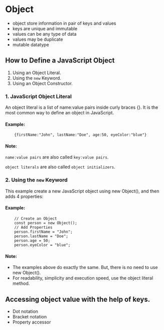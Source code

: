 # Object

- object store information in pair of keys and values
- keys are unique and immutable
- values can be any type of data
- values may be duplicate
- mutable datatype

## How to Define a JavaScript Object

1. Using an Object Literal.
2. Using the `new` Keyword.
3. Using an Object Constructor.

### 1. JavaScript Object Literal

An object literal is a list of name:value pairs inside curly braces {}. It is the most common way to define an object in JavaScript.

#### Example:

        {firstName:"John", lastName:"Doe", age:50, eyeColor:"blue"}

#### Note:

`name:value pairs` are also called `key:value pairs`.

`object literals` are also called `object initializers`.

### 2. Using the `new` Keyword

This example create a new JavaScript object using new Object(), and then adds 4 properties:

#### Example:

        // Create an Object
        const person = new Object();
        // Add Properties
        person.firstName = "John";
        person.lastName = "Doe";
        person.age = 50;
        person.eyeColor = "blue";

#### Note:

- The examples above do exactly the same. But, there is no need to use new Object().
- For readability, simplicity and execution speed, use the object literal method.

## Accessing object value with the help of keys.

- Dot notation
- Bracket notation
- Property accessor
